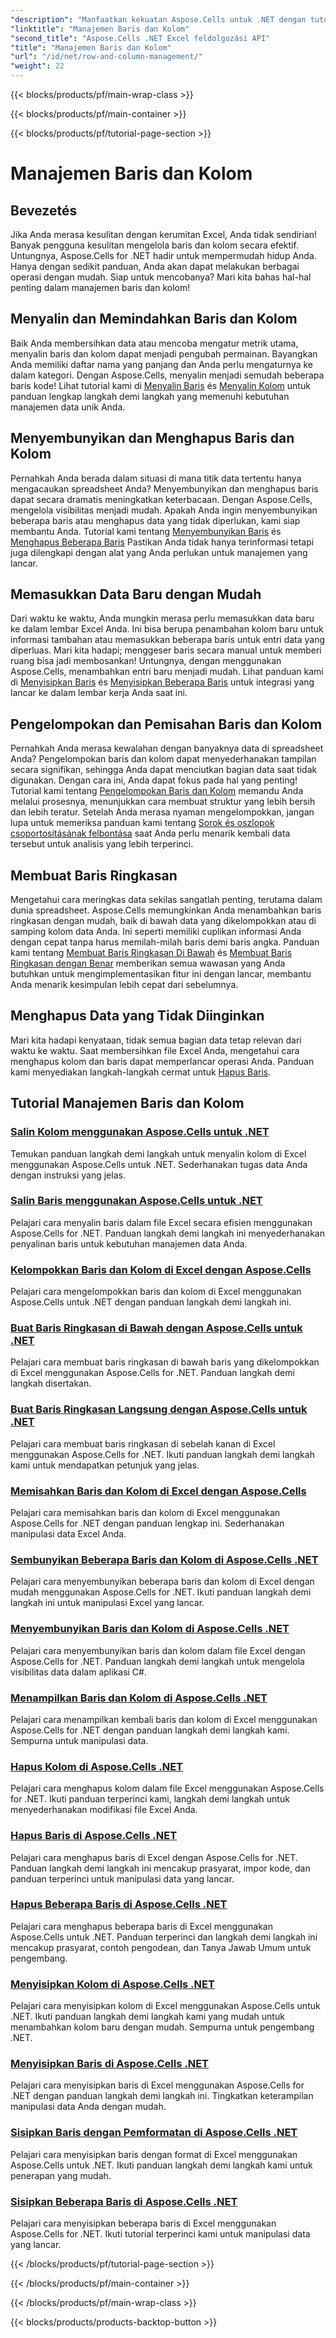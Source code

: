 ```yaml
---
"description": "Manfaatkan kekuatan Aspose.Cells untuk .NET dengan tutorial lengkap kami tentang manajemen baris dan kolom untuk meningkatkan keterampilan Excel Anda dengan mudah."
"linktitle": "Manajemen Baris dan Kolom"
"second_title": "Aspose.Cells .NET Excel feldolgozási API"
"title": "Manajemen Baris dan Kolom"
"url": "/id/net/row-and-column-management/"
"weight": 22
---
```


{{< blocks/products/pf/main-wrap-class >}}

{{< blocks/products/pf/main-container >}}

{{< blocks/products/pf/tutorial-page-section >}}

# Manajemen Baris dan Kolom

## Bevezetés

Jika Anda merasa kesulitan dengan kerumitan Excel, Anda tidak sendirian! Banyak pengguna kesulitan mengelola baris dan kolom secara efektif. Untungnya, Aspose.Cells for .NET hadir untuk mempermudah hidup Anda. Hanya dengan sedikit panduan, Anda akan dapat melakukan berbagai operasi dengan mudah. Siap untuk mencobanya? Mari kita bahas hal-hal penting dalam manajemen baris dan kolom!

## Menyalin dan Memindahkan Baris dan Kolom

Baik Anda membersihkan data atau mencoba mengatur metrik utama, menyalin baris dan kolom dapat menjadi pengubah permainan. Bayangkan Anda memiliki daftar nama yang panjang dan Anda perlu mengaturnya ke dalam kategori. Dengan Aspose.Cells, menyalin menjadi semudah beberapa baris kode! Lihat tutorial kami di [Menyalin Baris](./copying-rows/) és [Menyalin Kolom](./copying-columns/) untuk panduan lengkap langkah demi langkah yang memenuhi kebutuhan manajemen data unik Anda.

## Menyembunyikan dan Menghapus Baris dan Kolom

Pernahkah Anda berada dalam situasi di mana titik data tertentu hanya mengacaukan spreadsheet Anda? Menyembunyikan dan menghapus baris dapat secara dramatis meningkatkan keterbacaan. Dengan Aspose.Cells, mengelola visibilitas menjadi mudah. Apakah Anda ingin menyembunyikan beberapa baris atau menghapus data yang tidak diperlukan, kami siap membantu Anda. Tutorial kami tentang [Menyembunyikan Baris](./hide-rows-columns-aspose-cells/) és [Menghapus Beberapa Baris](./delete-multiple-rows-aspose-cells/) Pastikan Anda tidak hanya terinformasi tetapi juga dilengkapi dengan alat yang Anda perlukan untuk manajemen yang lancar.

## Memasukkan Data Baru dengan Mudah

Dari waktu ke waktu, Anda mungkin merasa perlu memasukkan data baru ke dalam lembar Excel Anda. Ini bisa berupa penambahan kolom baru untuk informasi tambahan atau memasukkan beberapa baris untuk entri data yang diperluas. Mari kita hadapi; menggeser baris secara manual untuk memberi ruang bisa jadi membosankan! Untungnya, dengan menggunakan Aspose.Cells, menambahkan entri baru menjadi mudah. Lihat panduan kami di [Menyisipkan Baris](./insert-row-aspose-cells/) és [Menyisipkan Beberapa Baris](./insert-multiple-rows-aspose-cells/) untuk integrasi yang lancar ke dalam lembar kerja Anda saat ini.

## Pengelompokan dan Pemisahan Baris dan Kolom

Pernahkah Anda merasa kewalahan dengan banyaknya data di spreadsheet Anda? Pengelompokan baris dan kolom dapat menyederhanakan tampilan secara signifikan, sehingga Anda dapat menciutkan bagian data saat tidak digunakan. Dengan cara ini, Anda dapat fokus pada hal yang penting! Tutorial kami tentang [Pengelompokan Baris dan Kolom](./grouping-rows-and-columns/) memandu Anda melalui prosesnya, menunjukkan cara membuat struktur yang lebih bersih dan lebih teratur. Setelah Anda merasa nyaman mengelompokkan, jangan lupa untuk memeriksa panduan kami tentang [Sorok és oszlopok csoportosításának felbontása](./ungrouping-rows-and-columns/) saat Anda perlu menarik kembali data tersebut untuk analisis yang lebih terperinci.

## Membuat Baris Ringkasan

Mengetahui cara meringkas data sekilas sangatlah penting, terutama dalam dunia spreadsheet. Aspose.Cells memungkinkan Anda menambahkan baris ringkasan dengan mudah, baik di bawah data yang dikelompokkan atau di samping kolom data Anda. Ini seperti memiliki cuplikan informasi Anda dengan cepat tanpa harus memilah-milah baris demi baris angka. Panduan kami tentang [Membuat Baris Ringkasan Di Bawah](./summary-row-below/) és [Membuat Baris Ringkasan dengan Benar](./summary-row-right/) memberikan semua wawasan yang Anda butuhkan untuk mengimplementasikan fitur ini dengan lancar, membantu Anda menarik kesimpulan lebih cepat dari sebelumnya.

## Menghapus Data yang Tidak Diinginkan

Mari kita hadapi kenyataan, tidak semua bagian data tetap relevan dari waktu ke waktu. Saat membersihkan file Excel Anda, mengetahui cara menghapus kolom dan baris dapat memperlancar operasi Anda. Panduan kami menyediakan langkah-langkah cermat untuk [Hapus Baris](./delete-row-aspose-cells/).

## Tutorial Manajemen Baris dan Kolom
### [Salin Kolom menggunakan Aspose.Cells untuk .NET](./copying-columns/)
Temukan panduan langkah demi langkah untuk menyalin kolom di Excel menggunakan Aspose.Cells untuk .NET. Sederhanakan tugas data Anda dengan instruksi yang jelas.
### [Salin Baris menggunakan Aspose.Cells untuk .NET](./copying-rows/)
Pelajari cara menyalin baris dalam file Excel secara efisien menggunakan Aspose.Cells for .NET. Panduan langkah demi langkah ini menyederhanakan penyalinan baris untuk kebutuhan manajemen data Anda.
### [Kelompokkan Baris dan Kolom di Excel dengan Aspose.Cells](./grouping-rows-and-columns/)
Pelajari cara mengelompokkan baris dan kolom di Excel menggunakan Aspose.Cells untuk .NET dengan panduan langkah demi langkah ini.
### [Buat Baris Ringkasan di Bawah dengan Aspose.Cells untuk .NET](./summary-row-below/)
Pelajari cara membuat baris ringkasan di bawah baris yang dikelompokkan di Excel menggunakan Aspose.Cells for .NET. Panduan langkah demi langkah disertakan.
### [Buat Baris Ringkasan Langsung dengan Aspose.Cells untuk .NET](./summary-row-right/)
Pelajari cara membuat baris ringkasan di sebelah kanan di Excel menggunakan Aspose.Cells for .NET. Ikuti panduan langkah demi langkah kami untuk mendapatkan petunjuk yang jelas.
### [Memisahkan Baris dan Kolom di Excel dengan Aspose.Cells](./ungrouping-rows-and-columns/)
Pelajari cara memisahkan baris dan kolom di Excel menggunakan Aspose.Cells for .NET dengan panduan lengkap ini. Sederhanakan manipulasi data Excel Anda.
### [Sembunyikan Beberapa Baris dan Kolom di Aspose.Cells .NET](./hide-multiple-rows-columns-aspose-cells/)
Pelajari cara menyembunyikan beberapa baris dan kolom di Excel dengan mudah menggunakan Aspose.Cells for .NET. Ikuti panduan langkah demi langkah ini untuk manipulasi Excel yang lancar.
### [Menyembunyikan Baris dan Kolom di Aspose.Cells .NET](./hide-rows-columns-aspose-cells/)
Pelajari cara menyembunyikan baris dan kolom dalam file Excel dengan Aspose.Cells for .NET. Panduan langkah demi langkah untuk mengelola visibilitas data dalam aplikasi C#.
### [Menampilkan Baris dan Kolom di Aspose.Cells .NET](./unhide-rows-columns-aspose-cells/)
Pelajari cara menampilkan kembali baris dan kolom di Excel menggunakan Aspose.Cells for .NET dengan panduan langkah demi langkah kami. Sempurna untuk manipulasi data.
### [Hapus Kolom di Aspose.Cells .NET](./delete-column-aspose-cells/)
Pelajari cara menghapus kolom dalam file Excel menggunakan Aspose.Cells for .NET. Ikuti panduan terperinci kami, langkah demi langkah untuk menyederhanakan modifikasi file Excel Anda.
### [Hapus Baris di Aspose.Cells .NET](./delete-row-aspose-cells/)
Pelajari cara menghapus baris di Excel dengan Aspose.Cells for .NET. Panduan langkah demi langkah ini mencakup prasyarat, impor kode, dan panduan terperinci untuk manipulasi data yang lancar.
### [Hapus Beberapa Baris di Aspose.Cells .NET](./delete-multiple-rows-aspose-cells/)
Pelajari cara menghapus beberapa baris di Excel menggunakan Aspose.Cells untuk .NET. Panduan terperinci dan langkah demi langkah ini mencakup prasyarat, contoh pengodean, dan Tanya Jawab Umum untuk pengembang.
### [Menyisipkan Kolom di Aspose.Cells .NET](./insert-column-aspose-cells/)
Pelajari cara menyisipkan kolom di Excel menggunakan Aspose.Cells untuk .NET. Ikuti panduan langkah demi langkah kami yang mudah untuk menambahkan kolom baru dengan mudah. Sempurna untuk pengembang .NET.
### [Menyisipkan Baris di Aspose.Cells .NET](./insert-row-aspose-cells/)
Pelajari cara menyisipkan baris di Excel menggunakan Aspose.Cells for .NET dengan panduan langkah demi langkah ini. Tingkatkan keterampilan manipulasi data Anda dengan mudah.
### [Sisipkan Baris dengan Pemformatan di Aspose.Cells .NET](./insert-row-formatting-aspose-cells/)
Pelajari cara menyisipkan baris dengan format di Excel menggunakan Aspose.Cells untuk .NET. Ikuti panduan langkah demi langkah kami untuk penerapan yang mudah.
### [Sisipkan Beberapa Baris di Aspose.Cells .NET](./insert-multiple-rows-aspose-cells/)
Pelajari cara menyisipkan beberapa baris di Excel menggunakan Aspose.Cells for .NET. Ikuti tutorial terperinci kami untuk manipulasi data yang lancar.

{{< /blocks/products/pf/tutorial-page-section >}}

{{< /blocks/products/pf/main-container >}}

{{< /blocks/products/pf/main-wrap-class >}}

{{< blocks/products/products-backtop-button >}}